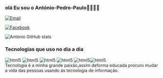 ### olá Eu sou o António-Pedro-Paulo👍🏻​✌🏼

​[![Email](https://img.shields.io/badge/Gmail-D14836?style=for-the-badge&logo=gmail&logoColor=white)](https://myaccount.google.com/?utm_source=chrome-profile-chooser&pli=1)

​[![Facebook](https://img.shields.io/badge/Facebook-1877F2?style=for-the-badge&logo=facebook&logoColor=white)](https://www.facebook.com/profile.php?id=100006196786173)


![António GitHub stats](https://github-readme-stats.vercel.app/api?username=Antonio-pedro-Paulo&show_icons=true&theme=radical)


### Tecnologias que uso no dia a dia

<div style="display: inline">
  <img align="center" alt="html5" src="https://img.shields.io/badge/HTML5-E34F26?style=for-the-badge&logo=html5&logoColor=white"/>
<img align="center" alt="html5" src="https://img.shields.io/badge/CSS3-1572B6?style=for-the-badge&logo=css3&logoColor=white"/>
<img align="center" alt="html5" src="https://img.shields.io/badge/JavaScript-F7DF1E?style=for-the-badge&logo=javascript&logoColor=black"/>
<img align="center" alt="html5" src="https://img.shields.io/badge/React-20232A?style=for-the-badge&logo=react&logoColor=61DAFB"/>
<img align="center" alt="html5" src="https://img.shields.io/badge/MongoDB-4EA94B?style=for-the-badge&logo=mongodb&logoColor=white"/><img align="center" alt="html5" src="https://img.shields.io/badge/Node.js-43853D?style=for-the-badge&logo=node.js&logoColor=white"/>



</div><br>
Tecnologia é a minha grande  paixão,assim deforma educada procuro mudar a vida das pessoas usando ás tecnologia de informação.
